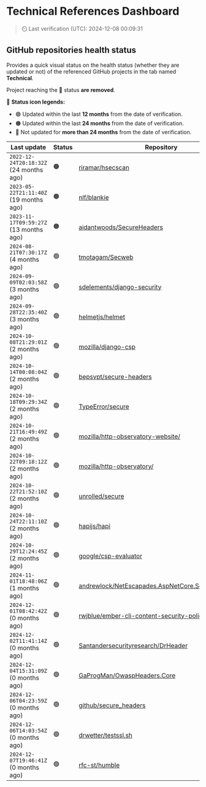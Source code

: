 
# Technical References Dashboard

> :timer_clock: Last verification (UTC): 2024-12-08 00:09:31

## GitHub repositories health status

Provides a quick visual status on the health status (whether they are updated or not) of the referenced GitHub projects in the tab named **Technical**.

Project reaching the :red_circle: status **are removed**.

:speech_balloon: **Status icon legends:**

* :green_circle: Updated within the last **12 months** from the date of verification.
* :orange_circle: Updated within the last **24 months** from the date of verification.
* :red_circle: Not updated for **more than 24 months** from the date of verification.

| Last update | Status | Repository |
| --- | --- | --- |
| `2022-12-24T20:18:32Z` (24 months ago) | :orange_circle: | [riramar/hsecscan](https://github.com/riramar/hsecscan) |
| `2023-05-22T21:11:40Z` (19 months ago) | :orange_circle: | [nlf/blankie](https://github.com/nlf/blankie) |
| `2023-11-17T09:59:27Z` (13 months ago) | :orange_circle: | [aidantwoods/SecureHeaders](https://github.com/aidantwoods/SecureHeaders) |
| `2024-08-21T07:30:17Z` (4 months ago) | :green_circle: | [tmotagam/Secweb](https://github.com/tmotagam/Secweb) |
| `2024-09-09T02:03:58Z` (3 months ago) | :green_circle: | [sdelements/django-security](https://github.com/sdelements/django-security) |
| `2024-09-28T22:35:40Z` (3 months ago) | :green_circle: | [helmetjs/helmet](https://github.com/helmetjs/helmet) |
| `2024-10-08T21:29:01Z` (2 months ago) | :green_circle: | [mozilla/django-csp](https://github.com/mozilla/django-csp) |
| `2024-10-14T00:08:04Z` (2 months ago) | :green_circle: | [bepsvpt/secure-headers](https://github.com/bepsvpt/secure-headers) |
| `2024-10-18T09:29:34Z` (2 months ago) | :green_circle: | [TypeError/secure](https://github.com/TypeError/secure) |
| `2024-10-21T16:49:49Z` (2 months ago) | :green_circle: | [mozilla/http-observatory-website/](https://github.com/mozilla/http-observatory-website/) |
| `2024-10-22T09:18:12Z` (2 months ago) | :green_circle: | [mozilla/http-observatory/](https://github.com/mozilla/http-observatory/) |
| `2024-10-22T21:52:10Z` (2 months ago) | :green_circle: | [unrolled/secure](https://github.com/unrolled/secure) |
| `2024-10-24T22:11:10Z` (2 months ago) | :green_circle: | [hapijs/hapi](https://github.com/hapijs/hapi) |
| `2024-10-29T12:24:45Z` (2 months ago) | :green_circle: | [google/csp-evaluator](https://github.com/google/csp-evaluator) |
| `2024-11-01T18:48:06Z` (1 months ago) | :green_circle: | [andrewlock/NetEscapades.AspNetCore.SecurityHeaders](https://github.com/andrewlock/NetEscapades.AspNetCore.SecurityHeaders) |
| `2024-12-01T08:42:42Z` (0 months ago) | :green_circle: | [rwjblue/ember-cli-content-security-policy/](https://github.com/rwjblue/ember-cli-content-security-policy/) |
| `2024-12-02T11:41:14Z` (0 months ago) | :green_circle: | [Santandersecurityresearch/DrHeader](https://github.com/Santandersecurityresearch/DrHeader) |
| `2024-12-04T15:31:09Z` (0 months ago) | :green_circle: | [GaProgMan/OwaspHeaders.Core](https://github.com/GaProgMan/OwaspHeaders.Core) |
| `2024-12-06T04:23:59Z` (0 months ago) | :green_circle: | [github/secure_headers](https://github.com/github/secure_headers) |
| `2024-12-06T14:03:54Z` (0 months ago) | :green_circle: | [drwetter/testssl.sh](https://github.com/drwetter/testssl.sh) |
| `2024-12-07T19:46:41Z` (0 months ago) | :green_circle: | [rfc-st/humble](https://github.com/rfc-st/humble) |

